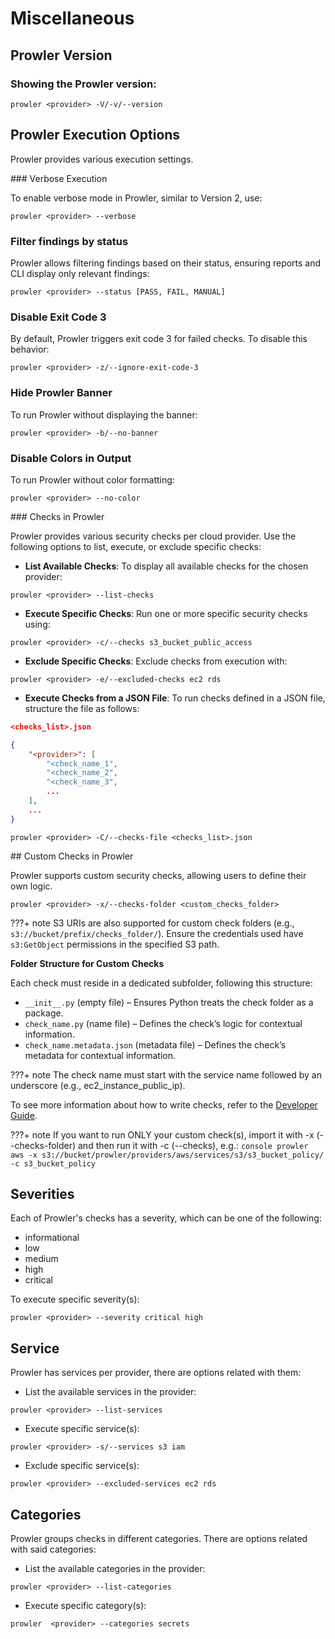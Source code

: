 # Miscellaneous

## Prowler Version

### Showing the Prowler version:

```console
prowler <provider> -V/-v/--version
```

## Prowler Execution Options

Prowler provides various execution settings.

### Verbose Execution

To enable verbose mode in Prowler, similar to Version 2, use:

```console
prowler <provider> --verbose
```

### Filter findings by status

Prowler allows filtering findings based on their status, ensuring reports and CLI display only relevant findings:

```console
prowler <provider> --status [PASS, FAIL, MANUAL]
```

### Disable Exit Code 3

By default, Prowler triggers exit code 3 for failed checks. To disable this behavior:

```console
prowler <provider> -z/--ignore-exit-code-3
```

### Hide Prowler Banner

To run Prowler without displaying the banner:

```console
prowler <provider> -b/--no-banner
```

### Disable Colors in Output

To run Prowler without color formatting:

```console
prowler <provider> --no-color
```

### Checks in Prowler

Prowler provides various security checks per cloud provider. Use the following options to list, execute, or exclude specific checks:

- **List Available Checks**: To display all available checks for the chosen provider:

```console
prowler <provider> --list-checks
```

- **Execute Specific Checks**: Run one or more specific security checks using:

```console
prowler <provider> -c/--checks s3_bucket_public_access
```

- **Exclude Specific Checks**: Exclude checks from execution with:

```console
prowler <provider> -e/--excluded-checks ec2 rds
```

- **Execute Checks from a JSON File**: To run checks defined in a JSON file, structure the file as follows:

```json
<checks_list>.json

{
    "<provider>": [
        "<check_name_1",
        "<check_name_2",
        "<check_name_3",
        ...
    ],
    ...
}
```

```console
prowler <provider> -C/--checks-file <checks_list>.json
```

## Custom Checks in Prowler

Prowler supports custom security checks, allowing users to define their own logic.

```console
prowler <provider> -x/--checks-folder <custom_checks_folder>
```

???+ note
    S3 URIs are also supported for custom check folders (e.g., `s3://bucket/prefix/checks_folder/`). Ensure the credentials used have `s3:GetObject` permissions in the specified S3 path.

**Folder Structure for Custom Checks**

Each check must reside in a dedicated subfolder, following this structure:

- `__init__.py` (empty file) – Ensures Python treats the check folder as a package.
- `check_name.py` (name file) – Defines the check’s logic for contextual information.
- `check_name.metadata.json` (metadata file) – Defines the check’s metadata for contextual information.

???+ note
    The check name must start with the service name followed by an underscore (e.g., ec2\_instance\_public\_ip).

To see more information about how to write checks, refer to the [Developer Guide](../developer-guide/checks.md#create-a-new-check-for-a-provider).

???+ note
    If you want to run ONLY your custom check(s), import it with -x (--checks-folder) and then run it with -c (--checks), e.g.: `console prowler aws -x s3://bucket/prowler/providers/aws/services/s3/s3_bucket_policy/ -c s3_bucket_policy`

## Severities

Each of Prowler's checks has a severity, which can be one of the following:

- informational
- low
- medium
- high
- critical

To execute specific severity(s):

```console
prowler <provider> --severity critical high
```

## Service

Prowler has services per provider, there are options related with them:

- List the available services in the provider:

```console
prowler <provider> --list-services
```

- Execute specific service(s):

```console
prowler <provider> -s/--services s3 iam
```

- Exclude specific service(s):

```console
prowler <provider> --excluded-services ec2 rds
```

## Categories

Prowler groups checks in different categories. There are options related with said categories:

- List the available categories in the provider:

```console
prowler <provider> --list-categories
```

- Execute specific category(s):

```console
prowler  <provider> --categories secrets
```
